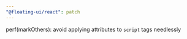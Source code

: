 ```yaml
---
"@floating-ui/react": patch
---
```


perf(markOthers): avoid applying attributes to `script` tags needlessly
